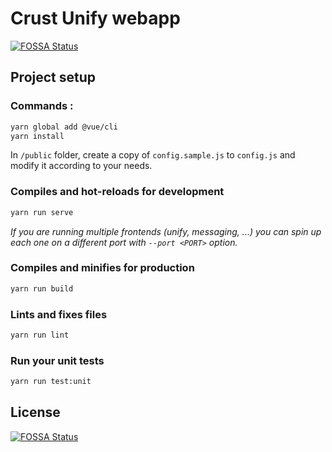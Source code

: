 # Crust Unify webapp
[![FOSSA Status](https://app.fossa.io/api/projects/git%2Bgithub.com%2Fcrusttech%2Fwebapp-messaging.svg?type=shield)](https://app.fossa.io/projects/git%2Bgithub.com%2Fcrusttech%2Fwebapp-messaging?ref=badge_shield)


## Project setup

### Commands :
```bash
yarn global add @vue/cli
yarn install
```

In `/public` folder, create a copy of `config.sample.js` to `config.js` and modify it according to your needs.

### Compiles and hot-reloads for development

```bash
yarn run serve
```

_If you are running multiple frontends (unify, messaging, ...) you
can spin up each one on a different port with `--port <PORT>` option._

### Compiles and minifies for production
```bash
yarn run build
```

### Lints and fixes files
```bash
yarn run lint
```

### Run your unit tests
```bash
yarn run test:unit
```


## License
[![FOSSA Status](https://app.fossa.io/api/projects/git%2Bgithub.com%2Fcrusttech%2Fwebapp-messaging.svg?type=large)](https://app.fossa.io/projects/git%2Bgithub.com%2Fcrusttech%2Fwebapp-messaging?ref=badge_large)